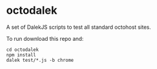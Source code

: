 octodalek
=========

A set of DalekJS scripts to test all standard octohost sites.

To run download this repo and:

```
cd octodalek
npm install
dalek test/*.js -b chrome
```
